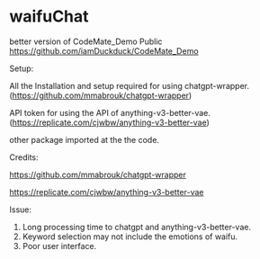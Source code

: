 # waifuChat
better version of CodeMate_Demo Public https://github.com/iamDuckduck/CodeMate_Demo

Setup:

All the Installation and setup required for using chatgpt-wrapper. (https://github.com/mmabrouk/chatgpt-wrapper)

API token for using the API of anything-v3-better-vae. (https://replicate.com/cjwbw/anything-v3-better-vae)

other package imported at the the code.

Credits:

https://github.com/mmabrouk/chatgpt-wrapper

https://replicate.com/cjwbw/anything-v3-better-vae

Issue:
1. Long processing time to chatgpt and anything-v3-better-vae.
2. Keyword selection may not include the emotions of waifu.
3. Poor user interface.

